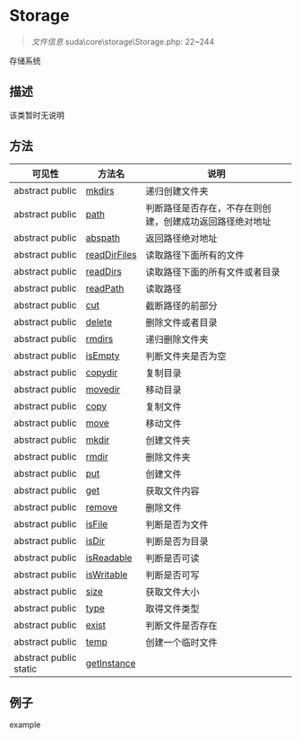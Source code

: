 #  Storage 

> *文件信息* suda\core\storage\Storage.php: 22~244


存储系统


## 描述



该类暂时无说明
## 方法

 
| 可见性 | 方法名 | 说明 |
|--------|-------|------|
 |abstract  public  |[mkdirs](Storage/mkdirs.md) | 递归创建文件夹 |
 |abstract  public  |[path](Storage/path.md) | 判断路径是否存在，不存在则创建，创建成功返回路径绝对地址 |
 |abstract  public  |[abspath](Storage/abspath.md) | 返回路径绝对地址 |
 |abstract  public  |[readDirFiles](Storage/readDirFiles.md) | 读取路径下面所有的文件 |
 |abstract  public  |[readDirs](Storage/readDirs.md) | 读取路径下面的所有文件或者目录 |
 |abstract  public  |[readPath](Storage/readPath.md) | 读取路径 |
 |abstract  public  |[cut](Storage/cut.md) | 截断路径的前部分 |
 |abstract  public  |[delete](Storage/delete.md) | 删除文件或者目录 |
 |abstract  public  |[rmdirs](Storage/rmdirs.md) | 递归删除文件夹 |
 |abstract  public  |[isEmpty](Storage/isEmpty.md) | 判断文件夹是否为空 |
 |abstract  public  |[copydir](Storage/copydir.md) | 复制目录 |
 |abstract  public  |[movedir](Storage/movedir.md) | 移动目录 |
 |abstract  public  |[copy](Storage/copy.md) | 复制文件 |
 |abstract  public  |[move](Storage/move.md) | 移动文件 |
 |abstract  public  |[mkdir](Storage/mkdir.md) | 创建文件夹 |
 |abstract  public  |[rmdir](Storage/rmdir.md) | 删除文件夹 |
 |abstract  public  |[put](Storage/put.md) | 创建文件 |
 |abstract  public  |[get](Storage/get.md) | 获取文件内容 |
 |abstract  public  |[remove](Storage/remove.md) | 删除文件 |
 |abstract  public  |[isFile](Storage/isFile.md) | 判断是否为文件 |
 |abstract  public  |[isDir](Storage/isDir.md) | 判断是否为目录 |
 |abstract  public  |[isReadable](Storage/isReadable.md) | 判断是否可读 |
 |abstract  public  |[isWritable](Storage/isWritable.md) | 判断是否可写 |
 |abstract  public  |[size](Storage/size.md) | 获取文件大小 |
 |abstract  public  |[type](Storage/type.md) | 取得文件类型 |
 |abstract  public  |[exist](Storage/exist.md) | 判断文件是否存在 |
 |abstract  public  |[temp](Storage/temp.md) | 创建一个临时文件 |
 |abstract  public  static|[getInstance](Storage/getInstance.md) |  |
## 例子

example